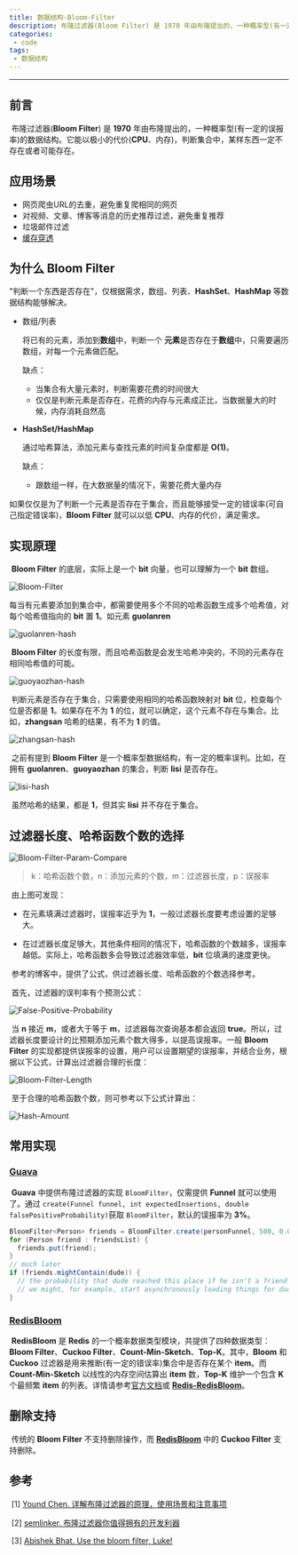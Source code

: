 ```yaml
---
title: 数据结构-Bloom-Filter
description: 布隆过滤器(Bloom Filter) 是 1970 年由布隆提出的，一种概率型(有一定的误报率)的数据结构。它能以极小的代价(CPU、内存)，判断集合中，某样东西一定不存在或者可能存在。
categories: 
 - code
tags:
 - 数据结构
---
```


------

## 前言

​	布隆过滤器(**Bloom Filter**) 是 **1970** 年由布隆提出的，一种概率型(有一定的误报率)的数据结构。它能以极小的代价(**CPU**、内存)，判断集合中，某样东西一定不存在或者可能存在。

## 应用场景

- 网页爬虫URL的去重，避免重复爬相同的网页
- 对视频、文章、博客等消息的历史推荐过滤，避免重复推荐
- 垃圾邮件过滤
- [缓存穿透](https://found.guolanren.online/code/2020/05/06/Redis-缓存问题与解决)

## 为什么 Bloom Filter

​	"判断一个东西是否存在"，仅根据需求，数组、列表、**HashSet**、**HashMap** 等数据结构能够解决。

- 数组/列表

  将已有的元素，添加到**数组**中，判断一个 **元素**是否存在于**数组**中，只需要遍历数组，对每一个元素做匹配。

  缺点：

  - 当集合有大量元素时，判断需要花费的时间很大
  - 仅仅是判断元素是否存在，花费的内存与元素成正比，当数据量大的时候，内存消耗自然高

- **HashSet/HashMap**

  通过哈希算法，添加元素与查找元素的时间复杂度都是 **O(1)**。

  缺点：

  - 跟数组一样，在大数据量的情况下，需要花费大量内存

​	如果仅仅是为了判断一个元素是否存在于集合，而且能够接受一定的错误率(可自己指定错误率)，**Bloom Filter** 就可以以低 **CPU**、内存的代价，满足需求。

## 实现原理

​	**Bloom Filter** 的底层，实际上是一个 **bit** 向量，也可以理解为一个 **bit** 数组。

![Bloom-Filter](https://github.com/guolanren/gallery/blob/master/found/2020-05-07-%E5%B8%83%E9%9A%86%E8%BF%87%E6%BB%A4%E5%99%A8/Bloom-Filter.png?raw=true)

​	每当有元素要添加到集合中，都需要使用多个不同的哈希函数生成多个哈希值，对每个哈希值指向的 **bit** 置 **1**。如元素 **guolanren**

![guolanren-hash](https://github.com/guolanren/gallery/blob/master/found/2020-05-07-%E5%B8%83%E9%9A%86%E8%BF%87%E6%BB%A4%E5%99%A8/guolanren-hash.png?raw=true)

​	**Bloom Filter** 的长度有限，而且哈希函数是会发生哈希冲突的，不同的元素存在相同哈希值的可能。

![guoyaozhan-hash](https://github.com/guolanren/gallery/blob/master/found/2020-05-07-%E5%B8%83%E9%9A%86%E8%BF%87%E6%BB%A4%E5%99%A8/guoyaozhan-hash.png?raw=true)

​	判断元素是否存在于集合，只需要使用相同的哈希函数映射对 **bit** 位，检查每个位是否都是 **1**。如果存在不为 **1** 的位，就可以确定，这个元素不存在与集合。比如，**zhangsan** 哈希的结果，有不为 **1** 的值。

![zhangsan-hash](https://github.com/guolanren/gallery/blob/master/found/2020-05-07-%E5%B8%83%E9%9A%86%E8%BF%87%E6%BB%A4%E5%99%A8/zhangsan-hash.png?raw=true)

​	之前有提到 **Bloom Filter** 是一个概率型数据结构，有一定的概率误判。比如，在拥有 **guolanren**、**guoyaozhan** 的集合，判断 **lisi** 是否存在。

![lisi-hash](https://github.com/guolanren/gallery/blob/master/found/2020-05-07-%E5%B8%83%E9%9A%86%E8%BF%87%E6%BB%A4%E5%99%A8/lisi-hash.png?raw=true)

​	虽然哈希的结果，都是 **1**，但其实 **lisi** 并不存在于集合。

## 过滤器长度、哈希函数个数的选择

![Bloom-Filter-Param-Compare](https://github.com/guolanren/gallery/blob/master/found/2020-05-07-%E5%B8%83%E9%9A%86%E8%BF%87%E6%BB%A4%E5%99%A8/Bloom-Filter-Param-Compare.png?raw=true)
> k：哈希函数个数，n：添加元素的个数，m：过滤器长度，p：误报率

​	由上图可发现：

- 在元素填满过滤器时，误报率近乎为 **1**，一般过滤器长度要考虑设置的足够大。

- 在过滤器长度足够大，其他条件相同的情况下，哈希函数的个数越多，误报率越低。实际上，哈希函数多会导致过滤器效率低，**bit** 位填满的速度更快。

​	参考的博客中，提供了公式，供过滤器长度、哈希函数的个数选择参考。

​	首先，过滤器的误判率有个预测公式：

![False-Positive-Probability](https://github.com/guolanren/gallery/blob/master/found/2020-05-07-%E5%B8%83%E9%9A%86%E8%BF%87%E6%BB%A4%E5%99%A8/False-Positive-Probability.png?raw=true)

​	当 **n** 接近 **m**，或者大于等于 **m**，过滤器每次查询基本都会返回 **true**。所以，过滤器长度要设计的比预期添加元素个数大得多，以提高误报率。一般 **Bloom Filter** 的实现都提供误报率的设置，用户可以设置期望的误报率，并结合业务，根据以下公式，计算出过滤器合理的长度：

![Bloom-Filter-Length](https://github.com/guolanren/gallery/blob/master/found/2020-05-07-%E5%B8%83%E9%9A%86%E8%BF%87%E6%BB%A4%E5%99%A8/Bloom-Filter-Length.png?raw=true)

​	至于合理的哈希函数个数，则可参考以下公式计算出：

![Hash-Amount](https://github.com/guolanren/gallery/blob/master/found/2020-05-07-%E5%B8%83%E9%9A%86%E8%BF%87%E6%BB%A4%E5%99%A8/Hash-Amount.png?raw=true)

## 常用实现

### 		[Guava](<https://github.com/google/guava/wiki/HashingExplained#bloomfilter>)

​	**Guava** 中提供布隆过滤器的实现 `BloomFilter`，仅需提供 **Funnel** 就可以使用了。通过 `create(Funnel funnel, int expectedInsertions, double falsePositiveProbability)`获取 `BloomFilter`，默认的误报率为 **3%**。

```java
BloomFilter<Person> friends = BloomFilter.create(personFunnel, 500, 0.01);
for (Person friend : friendsList) {
  friends.put(friend);
}
// much later
if (friends.mightContain(dude)) {
  // the probability that dude reached this place if he isn't a friend is 1%
  // we might, for example, start asynchronously loading things for dude while we do a more expensive exact check
}
```

### 		[RedisBloom](<https://redisbloom.io/>)

​	**RedisBloom** 是 **Redis** 的一个概率数据类型模块，共提供了四种数据类型：**Bloom Filter**、**Cuckoo Filter**、**Count-Min-Sketch**、**Top-K**。其中，**Bloom** 和 **Cuckoo** 过滤器是用来推断(有一定的错误率)集合中是否存在某个 **item**。而 **Count-Min-Sketch** 以线性的内存空间估算出 **item** 数，**Top-K** 维护一个包含 **K** 个最频繁 **item** 的列表。详情请参考[官方文档](<https://redisbloom.io/>)或 [**Redis-RedisBloom**](<https://found.guolanren.online/code/2020/05/06/Redis-RedisBloom/>)。

## 删除支持

​	传统的 **Bloom Filter** 不支持删除操作，而 [**RedisBloom**](<https://found.guolanren.online/code/2020/05/06/Redis-RedisBloom/>) 中的 **Cuckoo Filter** 支持删除。

## 参考

​	\[1\] [Yound Chen. 详解布隆过滤器的原理，使用场景和注意事项](<https://zhuanlan.zhihu.com/p/43263751>)

​	\[2\] [semlinker. 布隆过滤器你值得拥有的开发利器](<https://segmentfault.com/a/1190000021136424>)

​	\[3\] [Abishek Bhat. Use the bloom filter, Luke!](<https://www.semantics3.com/blog/use-the-bloom-filter-luke-b59fd0839fc4/>)